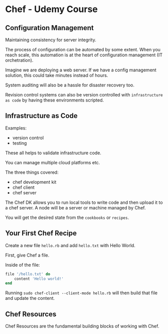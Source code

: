 # Chef - Udemy Course

## Configuration Management

Maintaining consistency for server integrity.

The process of configuration can be automated by some extent. When you reach scale, this automation is at the heart of configuration management (IT orchetration).

Imagine we are deploying a web server. If we have a config management solution, this could take minutes instead of hours.

System auditing will also be a hassle for disaster recovery too.

Revision control systems can also be version controlled with `infrastructure as code` by having these environments scripted.

## Infrastructure as Code

Examples:

- version control
- testing

These all helps to validate infrastructure code.

You can manage multiple cloud platforms etc.

The three things covered:

- chef development kit
- chef client
- chef server

The Chef DK allows you to run local tools to write code and then upload it to a chef server. A node will be a server or machine managed by Chef.

You will get the desired state from the `cookbooks` or `recipes`.

## Your First Chef Recipe

Create a new file `hello.rb` and add `hello.txt` with Hello World.

First, give Chef a file.

Inside of the file:

```ruby
file '/hello.txt' do
	content 'Hello world!'
end
```

Running `sudo chef-client --client-mode hello.rb` will then build that file and update the content.

## Chef Resources

Chef Resources are the fundamental building blocks of working with Chef.
